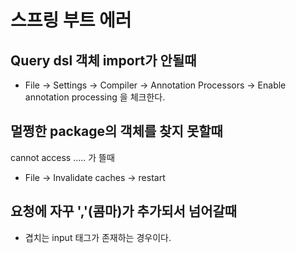 # 스프링 부트 에러

## Query dsl 객체 import가 안될때
- File -> Settings -> Compiler -> Annotation Processors -> Enable annotation processing 을 체크한다.

## 멀쩡한 package의 객체를 찾지 못할때
cannot access ..... 가 뜰때
- File -> Invalidate caches -> restart

## 요청에 자꾸 ','(콤마)가 추가되서 넘어갈때
- 겹치는 input 태그가 존재하는 경우이다.
